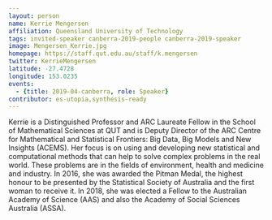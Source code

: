 ```yaml
---
layout: person
name: Kerrie Mengersen
affiliation: Queensland University of Technology
tags: invited-speaker canberra-2019-people canberra-2019-speaker
image: Mengersen_Kerrie.jpg
homepage: https://staff.qut.edu.au/staff/k.mengersen
twitter: KerrieMengersen
latitude: -27.4728
longitude: 153.0235
events:
  - {title: 2019-04-canberra, role: Speaker}
contributor: es-utopia,synthesis-ready
---
```

Kerrie is a Distinguished Professor and ARC Laureate Fellow in the School of Mathematical Sciences at QUT and is Deputy Director of the ARC Centre for Mathematical and Statistical Frontiers: Big Data, Big Models and New Insights (ACEMS). Her focus is on using and developing new statistical and computational methods that can help to solve complex problems in the real world. These problems are in the fields of environment, health and medicine and industry. In 2016, she was awarded the Pitman Medal, the highest honour to be presented by the Statistical Society of Australia and the first woman to receive it. In 2018, she was elected a Fellow to the Australian Academy of Science (AAS) and also the Academy of Social Sciences Australia (ASSA).